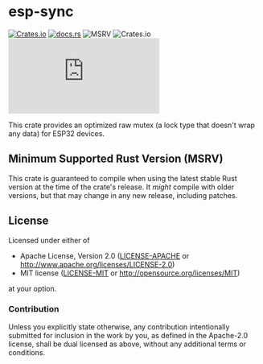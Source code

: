 # esp-sync

[![Crates.io](https://img.shields.io/crates/v/esp-sync?labelColor=1C2C2E&color=C96329&logo=Rust&style=flat-square)](https://crates.io/crates/esp-sync)
[![docs.rs](https://img.shields.io/docsrs/esp-sync?labelColor=1C2C2E&color=C96329&logo=rust&style=flat-square)](https://docs.espressif.com/projects/rust/esp-sync/latest/)
![MSRV](https://img.shields.io/badge/MSRV-1.86.0-blue?labelColor=1C2C2E&style=flat-square)
![Crates.io](https://img.shields.io/crates/l/esp-sync?labelColor=1C2C2E&style=flat-square)
[![Matrix](https://img.shields.io/matrix/esp-rs:matrix.org?label=join%20matrix&labelColor=1C2C2E&color=BEC5C9&logo=matrix&style=flat-square)](https://matrix.to/#/#esp-rs:matrix.org)

This crate provides an optimized raw mutex (a lock type that doesn't wrap any data) for ESP32 devices.

## Minimum Supported Rust Version (MSRV)

This crate is guaranteed to compile when using the latest stable Rust version at the time of the crate's release. It _might_ compile with older versions, but that may change in any new release, including patches.

## License

Licensed under either of

- Apache License, Version 2.0 ([LICENSE-APACHE](../LICENSE-APACHE) or
  http://www.apache.org/licenses/LICENSE-2.0)
- MIT license ([LICENSE-MIT](../LICENSE-MIT) or http://opensource.org/licenses/MIT)

at your option.

### Contribution

Unless you explicitly state otherwise, any contribution intentionally submitted for inclusion in the
work by you, as defined in the Apache-2.0 license, shall be dual licensed as above, without any
additional terms or conditions.
